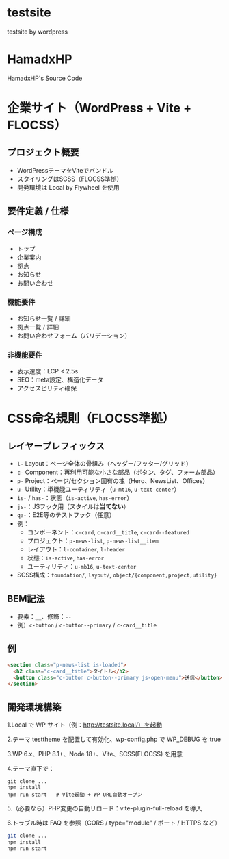 # testsite
testsite by wordpress

# HamadxHP
HamadxHP's Source Code

# 企業サイト（WordPress + Vite + FLOCSS）

## プロジェクト概要
- WordPressテーマをViteでバンドル
- スタイリングはSCSS（FLOCSS準拠）
- 開発環境は Local by Flywheel を使用

## 要件定義 / 仕様
### ページ構成
- トップ
- 企業案内
- 拠点
- お知らせ
- お問い合わせ

### 機能要件
- お知らせ一覧 / 詳細
- 拠点一覧 / 詳細
- お問い合わせフォーム（バリデーション）

### 非機能要件
- 表示速度：LCP < 2.5s
- SEO：meta設定、構造化データ
- アクセスビリティ確保

# CSS命名規則（FLOCSS準拠）

## レイヤープレフィックス
- `l-` Layout：ページ全体の骨組み（ヘッダー/フッター/グリッド）
- `c-` Component：再利用可能な小さな部品（ボタン、タグ、フォーム部品）
- `p-` Project：ページ/セクション固有の塊（Hero、NewsList、Offices）
- `u-` Utility：単機能ユーティリティ（`u-mt16`, `u-text-center`）
- `is-` / `has-`：状態（`is-active`, `has-error`）
- `js-`：JSフック用（スタイルは**当てない**）
- `qa-`：E2E等のテストフック（任意）
- 例：
  - コンポーネント：`c-card`, `c-card__title`, `c-card--featured`
  - プロジェクト：`p-news-list`, `p-news-list__item`
  - レイアウト：`l-container`, `l-header`
  - 状態：`is-active`, `has-error`
  - ユーティリティ：`u-mb16`, `u-text-center`
- SCSS構成：`foundation/`, `layout/`, `object/{component,project,utility}`

## BEM記法
- 要素：`__`、修飾：`--`
- 例）`c-button` / `c-button--primary` / `c-card__title`

## 例
```html
<section class="p-news-list is-loaded">
  <h2 class="c-card__title">タイトル</h2>
  <button class="c-button c-button--primary js-open-menu">送信</button>
</section>
```

## 開発環境構築

1.Local で WP サイト（例：http://testsite.local/）を起動

2.テーマ testtheme を配置して有効化、wp-config.php で WP_DEBUG を true

3.WP 6.x、PHP 8.1+、Node 18+、Vite、SCSS(FLOCSS) を用意

4.テーマ直下で：

```
git clone ...
npm install
npm run start   # Vite起動 + WP URL自動オープン
```

5.（必要なら）PHP変更の自動リロード：vite-plugin-full-reload を導入

6.トラブル時は FAQ を参照（CORS / type="module" / ポート / HTTPS など）

```bash
git clone ...
npm install
npm run start
